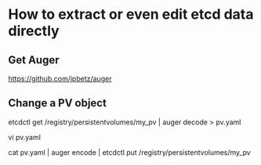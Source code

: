 # How to extract or even edit etcd data directly

## Get Auger
https://github.com/jpbetz/auger

## Change a PV object
etcdctl get /registry/persistentvolumes/my_pv  | auger decode > pv.yaml

vi pv.yaml

cat pv.yaml | auger encode | etcdctl put /registry/persistentvolumes/my_pv
